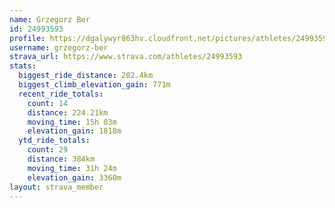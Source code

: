 ```yaml
---
name: Grzegorz Ber
id: 24993593
profile: https://dgalywyr863hv.cloudfront.net/pictures/athletes/24993593/7453165/11/large.jpg
username: grzegorz-ber
strava_url: https://www.strava.com/athletes/24993593
stats:
  biggest_ride_distance: 202.4km
  biggest_climb_elevation_gain: 771m
  recent_ride_totals:
    count: 14
    distance: 224.21km
    moving_time: 15h 03m
    elevation_gain: 1818m
  ytd_ride_totals:
    count: 29
    distance: 384km
    moving_time: 31h 24m
    elevation_gain: 3360m
layout: strava_member
--- 
```


